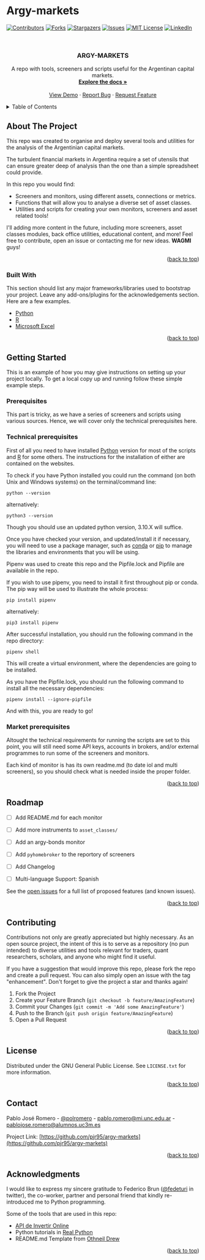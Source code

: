 # Argy-markets

<div id="top"></div>
<!--
*** Thanks for checking out the Best-README-Template. If you have a suggestion
*** that would make this better, please fork the repo and create a pull request
*** or simply open an issue with the tag "enhancement".
*** Don't forget to give the project a star!
*** Thanks again! Now go create something AMAZING! :D
-->



<!-- PROJECT SHIELDS -->
<!--
*** I'm using markdown "reference style" links for readability.
*** Reference links are enclosed in brackets [ ] instead of parentheses ( ).
*** See the bottom of this document for the declaration of the reference variables
*** for contributors-url, forks-url, etc. This is an optional, concise syntax you may use.
*** https://www.markdownguide.org/basic-syntax/#reference-style-links
-->
[![Contributors][contributors-shield]][contributors-url]
[![Forks][forks-shield]][forks-url]
[![Stargazers][stars-shield]][stars-url]
[![Issues][issues-shield]][issues-url]
[![MIT License][license-shield]][license-url]
[![LinkedIn][linkedin-shield]][linkedin-url]



<!-- PROJECT LOGO -->
<br />
<div align="center">
  <a href="https://github.com/pjr95/argy-markets>
    <img src="images/logo.png" alt="Logo" width="80" height="80">
  </a>

  <h3 align="center">ARGY-MARKETS</h3>

  <p align="center">
    A repo with tools, screeners and scripts useful for the Argentinan capital markets.
    <br />
    <a href="https://github.com/pjr95/argy-markets"><strong>Explore the docs »</strong></a>
    <br />
    <br />
    <a href="https://github.com/pjr95/argy-markets">View Demo</a>
    ·
    <a href="https://github.com/pjr95/argy-markets/issues">Report Bug</a>
    ·
    <a href="https://github.com/pjr95/argy-markets/issues">Request Feature</a>
  </p>
</div>



<!-- TABLE OF CONTENTS -->
<details>
  <summary>Table of Contents</summary>
  <ol>
    <li>
      <a href="#about-the-project">About The Project</a>
      <ul>
        <li><a href="#built-with">Built With</a></li>
      </ul>
    </li>
    <li>
      <a href="#getting-started">Getting Started</a>
      <ul>
        <li><a href="#prerequisites">Prerequisites</a></li>
        <li><a href="#technical-prerequisites">Technical Prerequisites</a></li>
        <li><a href="#market-prerequisites">Market Prerequisites</a></li>
      </ul>
    </li>
    <li><a href="#usage">Usage</a></li>
    <li><a href="#roadmap">Roadmap</a></li>
    <li><a href="#contributing">Contributing</a></li>
    <li><a href="#license">License</a></li>
    <li><a href="#contact">Contact</a></li>
    <li><a href="#acknowledgments">Acknowledgments</a></li>
  </ol>
</details>



<!-- ABOUT THE PROJECT -->
## About The Project

This repo was created to organise and deploy several tools and utilities for the analysis of the Argentinian capital markets. 

The turbulent financial markets in Argentina require a set of utensils that can ensure greater deep of analysis than the one than a simple spreadsheet could provide.

In this repo you would find:
* Screeners and monitors, using different assets, connections or metrics.
* Functions that will allow you to analyse a diverse set of asset classes.
* Utilities and scripts for creating your own monitors, screeners and asset related tools!

I'll adding more content in the future, including more screeners, asset classes modules, back office utilities, educational content, and more! Feel free to contribute, open an issue or contacting me for new ideas. **WAGMI** guys!


<p align="right">(<a href="#top">back to top</a>)</p>



### Built With

This section should list any major frameworks/libraries used to bootstrap your project. Leave any add-ons/plugins for the acknowledgements section. Here are a few examples.

* [Python](https://www.python.org/)
* [R](https://www.r-project.org/)
* [Microsoft Excel](https://www.microsoft.com/es-ar/microsoft-365/excel)

<p align="right">(<a href="#top">back to top</a>)</p>



<!-- GETTING STARTED -->
## Getting Started

This is an example of how you may give instructions on setting up your project locally.
To get a local copy up and running follow these simple example steps.

### Prerequisites

This part is tricky, as we have a series of screeners and scripts using various sources. Hence, we will cover only the technical prerequisites here.

### Technical prerequisites

First of all you need to have installed [Python](https://www.python.org/downloads/) version for most of the scripts and [R](https://cran.r-project.org/mirrors.html) for some others. The instructions for the installation of either are contained on the websites.

To check if you have Python installed you could run the command (on both Unix and Windows systems) on the terminal/command line:

```
python --version
```

alternatively:

```
python3 --version
```

Though you should use an updated python version, 3.10.X will suffice.

Once you have checked your version, and updated/install it if necessary, you will need to use a package manager, such as [conda](https://anaconda.org/anaconda/conda#:~:text=Description%20Conda%20is%20an%20open%20source%20package%20management,programs%20but%20can%20package%20and%20distribute%20any%20software.?msclkid=13839272cf2511ec84ed0b86325382cf) or [pip](https://pypi.org/project/pip/?msclkid=a92d23d8cf2611ecb37b18975da6abee) to manage the libraries and environments that you will be using.

Pipenv was used to create this repo and the Pipfile.lock and Pipfile are available in the repo.

If you wish to use pipenv, you need to install it first throughout pip or conda. The pip way will be used to illustrate the whole process:

```
pip install pipenv
```

alternatively:

```
pip3 install pipenv
```
After successful installation, you should run the following command in the repo directory:

```
pipenv shell
```

This will create a virtual environment, where the dependencies are going to be installed. 

As you have the Pipfile.lock, you should run the following command to install all the necessary dependencies:

```
pipenv install --ignore-pipfile
```
And with this, you are ready to go!

### Market prerequisites

Altought the technical requirements for running the scripts are set to this point, you will still need some API keys, accounts in brokers, and/or external programmes to run some of the screeners and monitors.

Each kind of monitor is has its own readme.md (to date iol and multi screeners), so you should check what is needed inside the proper folder.

<p align="right">(<a href="#top">back to top</a>)</p>




<!-- ROADMAP -->
## Roadmap

- [ ] Add README.md for each monitor 
- [ ] Add more instruments to `asset_classes/`
- [ ] Add an argy-bonds monitor
- [ ] Add `pyhomebroker` to the reportory of screeners  
- [ ] Add Changelog
- [ ] Multi-language Support: Spanish


See the [open issues](https://github.com/pjr95/argy-markets/issues) for a full list of proposed features (and known issues).

<p align="right">(<a href="#top">back to top</a>)</p>



<!-- CONTRIBUTING -->
## Contributing

Contributions not only are greatly appreciated but highly necessary. As an open source project, the intent of this is to serve as a repository (no pun intended) to diverse utilities and tools relevant for traders, quant researchers, scholars, and anyone who might find it useful.

If you have a suggestion that would improve this repo, please fork the repo and create a pull request. You can also simply open an issue with the tag "enhancement".
Don't forget to give the project a star and thanks again!

1. Fork the Project
2. Create your Feature Branch (`git checkout -b feature/AmazingFeature`)
3. Commit your Changes (`git commit -m 'Add some AmazingFeature'`)
4. Push to the Branch (`git push origin feature/AmazingFeature`)
5. Open a Pull Request

<p align="right">(<a href="#top">back to top</a>)</p>



<!-- LICENSE -->
## License

Distributed under the GNU General Public License. See `LICENSE.txt` for more information.

<p align="right">(<a href="#top">back to top</a>)</p>



<!-- CONTACT -->
## Contact

Pablo José Romero - [@polromero](https://twitter.com/PolRomero) - pablo.romero@mi.unc.edu.ar - pablojose.romero@alumnos.uc3m.es

Project Link: [https://github.com/pjr95/argy-markets](https://github.com/pjr95/argy-markets)

<p align="right">(<a href="#top">back to top</a>)</p>



<!-- ACKNOWLEDGMENTS -->
## Acknowledgments

I would like to express my sincere gratitude to Federico Brun ([@fedeturi](https://twitter.com/fedeturi) in twitter), the co-worker, partner and personal friend that kindly re-introduced me to Python programming.

<!-- I will also like to give my thanks to Jonatán Saúl, PhD [@jonatansaul](https://twitter.com/jonatansaul). He is one of the most brillant traders that I know of, and has helped me to jumpstart my career in the financial markets. -->

Some of the tools that are used in this repo:

* [API de Invertir Online](https://api.invertironline.com/)
* Python tutorials in [Real Python](https://realpython.com/?)
* README.md Template from [Othneil Drew](https://github.com/othneildrew/Best-README-Template)

<p align="right">(<a href="#top">back to top</a>)</p>



<!-- MARKDOWN LINKS & IMAGES -->
<!-- https://www.markdownguide.org/basic-syntax/#reference-style-links -->
[contributors-shield]: https://img.shields.io/github/contributors/pjr95/argy-markets.svg?style=for-the-badge
[contributors-url]: https://github.com/pjr95/argy-markets/graphs/contributors
[forks-shield]: https://img.shields.io/github/forks/pjr95/argy-markets.svg?style=for-the-badge
[forks-url]: https://github.com/pjr95/argy-markets/network/members
[stars-shield]: https://img.shields.io/github/stars/pjr95/argy-markets.svg?style=for-the-badge
[stars-url]: hhttps://github.com/pjr95/argy-markets/stargazers
[issues-shield]: https://img.shields.io/github/issues/pjr95/argy-markets.svg?style=for-the-badge
[issues-url]: https://github.com/pjr95/argy-markets/issues
[license-shield]: https://img.shields.io/github/license/pjr95/argy-markets.svg?style=for-the-badge
[license-url]: https://github.com/pjr95/argy-markets/blob/main/LICENSE
[linkedin-shield]: https://img.shields.io/badge/-LinkedIn-black.svg?style=for-the-badge&logo=linkedin&colorB=555
[linkedin-url]: https://www.linkedin.com/in/pjr95/
[product-screenshot]: images/screenshot.png